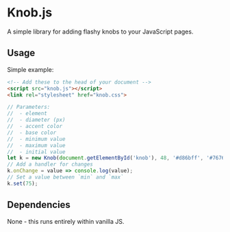 # Knob.js

A simple library for adding flashy knobs to your JavaScript pages.

## Usage
Simple example:

```html
<!-- Add these to the head of your document -->
<script src="knob.js"></script>
<link rel="stylesheet" href="knob.css">
```

```js
// Parameters:
//  - element
//  - diameter (px)
//  - accent color
//  - base color
//  - minimum value
//  - maximum value
//  - initial value
let k = new Knob(document.getElementById('knob'), 48, '#d86bff', '#767680', 0, 100, 0);
// Add a handler for changes
k.onChange = value => console.log(value);
// Set a value between `min` and `max`
k.set(75);
```

## Dependencies
None - this runs entirely within vanilla JS.
